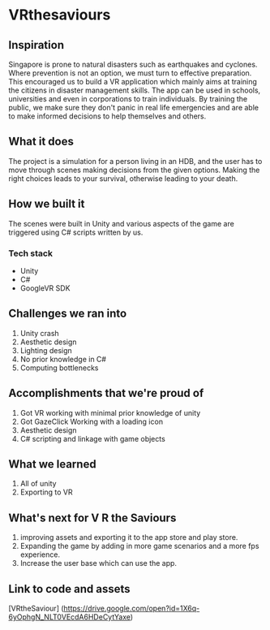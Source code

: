 # VRthesaviours

## Inspiration
Singapore is prone to natural disasters such as earthquakes and cyclones. Where prevention is not an option, we must turn to effective preparation. This encouraged us to build a VR application which mainly aims at training the citizens in disaster management skills. The app can be used in schools, universities and even in corporations to train individuals. By training the public, we make sure they don't panic in real life emergencies and are able to make informed decisions to help themselves and others. 

## What it does
The project is a simulation for a person living in an HDB, and the user has to move through scenes making decisions from the given options. Making the right choices leads to your survival, otherwise leading to your death.

## How we built it
The scenes were built in Unity and various aspects of the game are triggered using C# scripts written by us. 
 
### Tech stack
* Unity
* C#
* GoogleVR SDK

## Challenges we ran into
1. Unity crash
2. Aesthetic design
3. Lighting design
4. No prior knowledge in C#
5. Computing bottlenecks

## Accomplishments that we're proud of
1. Got VR working with minimal prior knowledge of unity
2. Got GazeClick Working with a loading icon
3. Aesthetic design 
4. C# scripting and linkage with game objects

## What we learned
1. All of unity
2. Exporting to VR

## What's next for V R the Saviours
1. improving assets and exporting it to the app store and play store.
2. Expanding the game by adding in more game scenarios and a more fps experience.
3. Increase the user base which can use the app.

## Link to code and assets
[VRtheSaviour] (https://drive.google.com/open?id=1X6q-6yOphgN_NLT0VEcdA6HDeCytYaxe)
